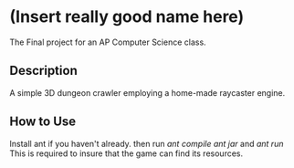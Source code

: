 (Insert really good name here)
============
The Final project for an AP Computer Science class.

## Description
A simple 3D dungeon crawler employing a home-made raycaster engine.

## How to Use
Install ant if you haven't already.
then run
*ant compile*
*ant jar*
and
*ant run*
This is required to insure that the game can find its resources.
